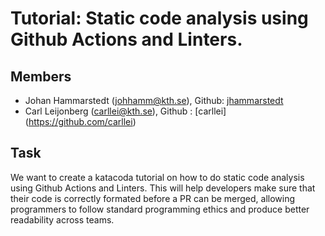 # Tutorial: Static code analysis using Github Actions and Linters. 

## Members ##
* Johan Hammarstedt (johhamm@kth.se), Github: [jhammarstedt](https://github.com/jhammarstedt)
* Carl Leijonberg (carllei@kth.se), Github : [carllei] (https://github.com/carllei)

## Task
We want to create a katacoda tutorial on how to do static code analysis using Github Actions and Linters. This will help developers make sure that their code is correctly formated before a PR can be merged, allowing programmers to follow standard programming ethics and produce better readability across teams. 
